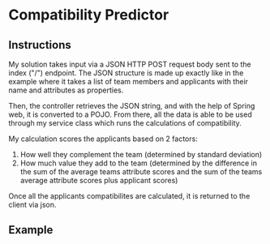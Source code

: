 # Compatibility Predictor

## Instructions
My solution takes input via a JSON HTTP POST request body sent to the index ("/") endpoint. The JSON structure is made up exactly like in the example where it takes a list of team members and applicants with their name and attributes as properties.

Then, the controller retrieves the JSON string, and with the help of Spring web, it is converted to a POJO. From there, all the data is able to be used through my service class which runs the calculations of compatibility.

My calculation scores the applicants based on 2 factors:

1. How well they complement the team (determined by standard deviation)
2. How much value they add to the team (determined by the difference in the sum of the average teams attribute scores and the sum of the teams average attribute scores plus applicant scores)

Once all the applicants compatibilites are calculated, it is returned to the client via json.

## Example
